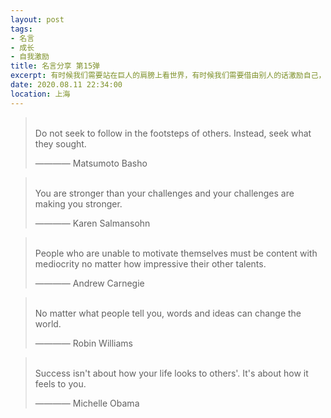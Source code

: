 ```yaml
---
layout: post
tags: 
- 名言
- 成长
- 自我激励
title: 名言分享 第15弹
excerpt: 有时候我们需要站在巨人的肩膀上看世界，有时候我们需要借由别人的话激励自己，有时候我们需要提醒自己变得更加优秀。
date: 2020.08.11 22:34:00
location: 上海
---
```


> <span class="icon-quotes-left"></span>  
> Do not seek to follow in the footsteps of others. Instead, seek what they sought.
> <div class="source">———— Matsumoto Basho</div>  
> <div class="quotes-right"><span class="icon-quotes-right"></span></div>

> <span class="icon-quotes-left"></span>  
> You are stronger than your challenges and your challenges are making you stronger.
> <div class="source">———— Karen Salmansohn</div>  
> <div class="quotes-right"><span class="icon-quotes-right"></span></div>

> <span class="icon-quotes-left"></span>  
> People who are unable to motivate themselves must be content with mediocrity no matter how impressive their other talents.
> <div class="source">———— Andrew Carnegie</div>  
> <div class="quotes-right"><span class="icon-quotes-right"></span></div>

> <span class="icon-quotes-left"></span>  
> No matter what people tell you, words and ideas can change the world.            
> <div class="source">———— Robin Williams</div>  
> <div class="quotes-right"><span class="icon-quotes-right"></span></div>

> <span class="icon-quotes-left"></span>  
> Success isn't about how your life looks to others'. It's about how it feels to you.
> <div class="source">———— Michelle Obama</div>  
> <div class="quotes-right"><span class="icon-quotes-right"></span></div>